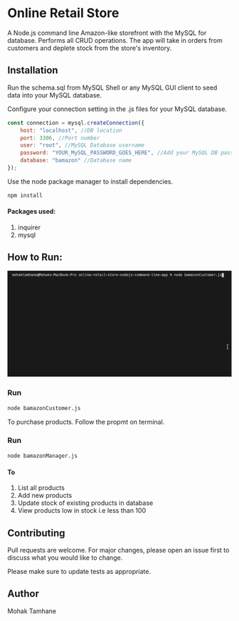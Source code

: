 # Online Retail Store

A Node.js command line Amazon-like storefront with the MySQL for database.
Performs all CRUD operations. The app will take in orders from customers and deplete stock from the store's inventory.

## Installation
Run the schema.sql from MySQL Shell or any MySQL GUI client to seed data into your MySQL database.

Configure your connection setting in the .js files for your MySQL database.
```js
const connection = mysql.createConnection({
    host: "localhost", //DB location
    port: 3306, //Port number
    user: "root", //MySQL Database username
    password: "YOUR_MySQL_PASSWORD_GOES_HERE", //Add your MySQL DB password here
    database: "bamazon" //Database name
});
```

Use the node package manager to install dependencies.

```bash
npm install 
```
#### Packages used:
1. inquirer
2. mysql

## How to Run:
![](assets/img/online-store.gif)
### Run
```bash
node bamazonCustomer.js 
```
To purchase products. 
Follow the propmt on terminal.
### Run
```bash
node bamazonManager.js 
```
#### To
1. List all products
2. Add new products
3. Update stock of existing products in database
4. View products low in stock i.e less than 100

## Contributing
Pull requests are welcome. For major changes, please open an issue first to discuss what you would like to change.

Please make sure to update tests as appropriate.

## Author
Mohak Tamhane
